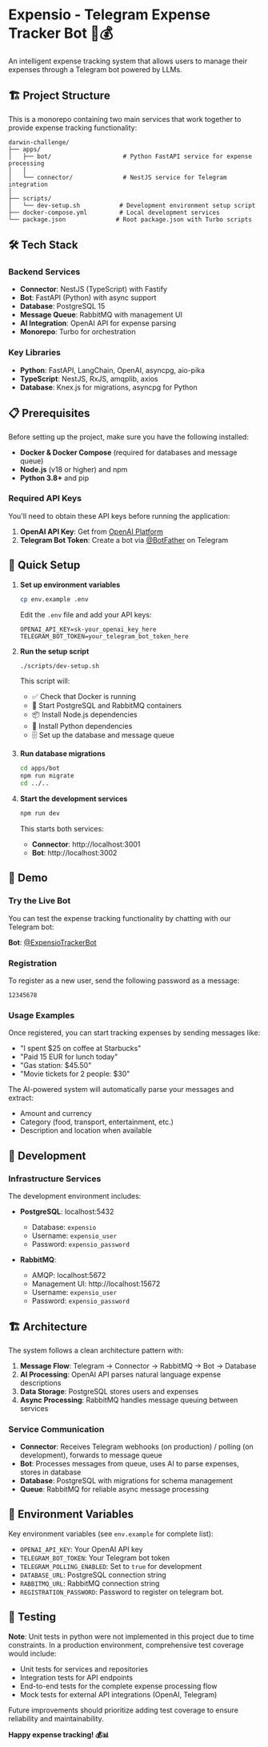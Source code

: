 # Expensio - Telegram Expense Tracker Bot 🤖💰

An intelligent expense tracking system that allows users to manage their expenses through a Telegram bot powered by LLMs.

## 🏗️ Project Structure

This is a monorepo containing two main services that work together to provide expense tracking functionality:

```
darwin-challenge/
├── apps/
│   ├── bot/                    # Python FastAPI service for expense processing
│   │
│   └── connector/              # NestJS service for Telegram integration
│
├── scripts/
│   └── dev-setup.sh           # Development environment setup script
├── docker-compose.yml         # Local development services
└── package.json              # Root package.json with Turbo scripts
```

## 🛠️ Tech Stack

### Backend Services
- **Connector**: NestJS (TypeScript) with Fastify
- **Bot**: FastAPI (Python) with async support
- **Database**: PostgreSQL 15
- **Message Queue**: RabbitMQ with management UI
- **AI Integration**: OpenAI API for expense parsing
- **Monorepo**: Turbo for orchestration

### Key Libraries
- **Python**: FastAPI, LangChain, OpenAI, asyncpg, aio-pika
- **TypeScript**: NestJS, RxJS, amqplib, axios
- **Database**: Knex.js for migrations, asyncpg for Python

## 📋 Prerequisites

Before setting up the project, make sure you have the following installed:

- **Docker & Docker Compose** (required for databases and message queue)
- **Node.js** (v18 or higher) and npm
- **Python 3.8+** and pip

### Required API Keys

You'll need to obtain these API keys before running the application:

1. **OpenAI API Key**: Get from [OpenAI Platform](https://platform.openai.com/api-keys)
2. **Telegram Bot Token**: Create a bot via [@BotFather](https://t.me/botfather) on Telegram

## 🚀 Quick Setup

1. **Set up environment variables**
   ```bash
   cp env.example .env
   ```
   Edit the `.env` file and add your API keys:
   ```env
   OPENAI_API_KEY=sk-your_openai_key_here
   TELEGRAM_BOT_TOKEN=your_telegram_bot_token_here
   ```

2. **Run the setup script**
   ```bash
   ./scripts/dev-setup.sh
   ```

   This script will:
   - ✅ Check that Docker is running
   - 🐳 Start PostgreSQL and RabbitMQ containers
   - 📦 Install Node.js dependencies
   - 🐍 Install Python dependencies
   - 🗄️ Set up the database and message queue

3. **Run database migrations**
   ```bash
   cd apps/bot
   npm run migrate
   cd ../..
   ```

4. **Start the development services**
   ```bash
   npm run dev
   ```

   This starts both services:
   - **Connector**: http://localhost:3001
   - **Bot**: http://localhost:3002

## 🎯 Demo

### Try the Live Bot

You can test the expense tracking functionality by chatting with our Telegram bot:

**Bot**: [@ExpensioTrackerBot](https://t.me/ExpensioTrackerBot)

### Registration

To register as a new user, send the following password as a message:

```
12345678
```

### Usage Examples

Once registered, you can start tracking expenses by sending messages like:

- "I spent $25 on coffee at Starbucks"
- "Paid 15 EUR for lunch today"
- "Gas station: $45.50"
- "Movie tickets for 2 people: $30"

The AI-powered system will automatically parse your messages and extract:
- Amount and currency
- Category (food, transport, entertainment, etc.)
- Description and location when available

## 🧩 Development

### Infrastructure Services

The development environment includes:

- **PostgreSQL**: localhost:5432
  - Database: `expensio`
  - Username: `expensio_user`
  - Password: `expensio_password`

- **RabbitMQ**: 
  - AMQP: localhost:5672
  - Management UI: http://localhost:15672
  - Username: `expensio_user`
  - Password: `expensio_password`

## 🏗️ Architecture

The system follows a clean architecture pattern with:

1. **Message Flow**: Telegram → Connector → RabbitMQ → Bot → Database
2. **AI Processing**: OpenAI API parses natural language expense descriptions
3. **Data Storage**: PostgreSQL stores users and expenses
4. **Async Processing**: RabbitMQ handles message queuing between services

### Service Communication

- **Connector**: Receives Telegram webhooks (on production) / polling (on development), forwards to message queue
- **Bot**: Processes messages from queue, uses AI to parse expenses, stores in database
- **Database**: PostgreSQL with migrations for schema management
- **Queue**: RabbitMQ for reliable async message processing

## 📝 Environment Variables

Key environment variables (see `env.example` for complete list):

- `OPENAI_API_KEY`: Your OpenAI API key
- `TELEGRAM_BOT_TOKEN`: Your Telegram bot token  
- `TELEGRAM_POLLING_ENABLED`: Set to `true` for development
- `DATABASE_URL`: PostgreSQL connection string
- `RABBITMQ_URL`: RabbitMQ connection string
- `REGISTRATION_PASSWORD`: Password to register on telegram bot.

## 🧪 Testing

**Note**: Unit tests in python were not implemented in this project due to time constraints. In a production environment, comprehensive test coverage would include:

- Unit tests for services and repositories
- Integration tests for API endpoints
- End-to-end tests for the complete expense processing flow
- Mock tests for external API integrations (OpenAI, Telegram)

Future improvements should prioritize adding test coverage to ensure reliability and maintainability.

**Happy expense tracking! 💰📊**
